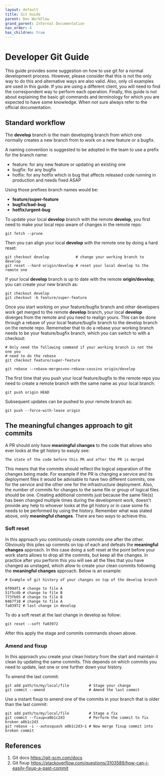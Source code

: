 ```yaml
---
layout: default
title: Git Guide
parent: Dev WorkFlow
grand_parent: Internal Documentation
nav_order: 4
has_children: true
---
```

# Developer Git Guide
This guide provides some suggestion on how to use git for a normal development
process. However, please consider that this is not the only way to do this and
alternative ways are also valid. Also, only cli examples are used in this
guide. If you are using a different client, you will need to find the
correspondent way to perform each operation.  Finally, this guide is not about
explaining the basic git commands and terminology for which you are expected to
have some knowledge. When not sure always refer to the official documentation.

## Standard workflow
The **develop** branch is the main developing branch from which one normally
creates a new branch from to work on a new feature or a bugfix.

A naming convention is suggested to be adopted in the team to use a prefix for
the branch name:
- feature: for any new feature or updating an existing one
- bugfix: for any bugfix
- hotfix: for any hotfix which is bug that affects released code running in
  production and needs fixed ASAP

Using those prefixes branch names would be:
- **feature/super-feature**
- **bugfix/bad-bug**
- **hotfix/urgent-bug**

To update your local **develop** branch with the remote **develop**, you first
need to make your local repo aware of changes in the remote repo:

```
git fetch --prune
```

Then you can align your local **develop** with the remote one by doing a hard
reset:

```
git checkout develop            # change your working branch to develop
git reset --hard origin/develop # reset your local develop to the remote one
```

If your local **develop** branch is up to date with the remote
**origin/develop**, you can create your new branch as:

```
git checkout develop
git checkout -b feature/super-feature
```

Once you start working on your feature/bugfix branch and other developers work
get merged to the remote **develop** branch, your local **develop** diverges
from the remote and you need to realign yours. This can be done through a rebase
of your local feature/bugfix branch to the develop branch on the remote
repo. Rememeber that to do a rebase your working branch needs to be your
feature/bugfix branch, which you can switch to with a checkout:

```
# Only need the following command if your working branch is not the one you
# need to do the rebase
git checkout feature/super-feature

git rebase --rebase-merges=no-rebase-cousins origin/develop
```

The first time that you push your local feature/bugfix to the remote repo you
need to create a remote branch with the same name as your local branch:

```
git push origin HEAD
```

Subsequent updates can be pushed to your remote branch as:

```
git push --force-with-lease origin
```

## The meaningful changes approach to git commits
A PR should only have **meaningful changes** to the code that allows who ever looks
at the git history to easyly see:

```
The state of the code before this PR and after the PR is merged
```

This means that the commits should reflect the logical separation of the changes
being made. For example if the PR is changing a service and its deployment files
it would be advisable to have two different commits, one for the service and the
other one for the infrastructure deployment.  Also, the number of commits for
changes to the same file or group of logical files should be one. Creating
additional commits just because the same file(s) has been changed multiple times
during the development work, doesn't provide any help to whoever looks at the
git history or in case some fix needs to be performed by using the
history. Remember what was stated above, only **meaningful changes**. There are
two ways to achieve this.

### Soft reset
In this approach you continuosly create commits one after the other. Obviously
this piles up commits on top of each and defeats the **meaningful changes**
approach. In this case doing a soft reset at the point before your work starts
allows to drop all the commits, but keep all the changes. In practice after you
perform this you will see all the files that you have changed as unstaged, which
allow to create your clean commits following the **meaningful changes**
approach. Below is an example:

```
# Example of git history of your changes on top of the develop branch

6f09df1 # change to file A 
51f5cdb # change to file B
773fb95 # change to file B
0467f10 # change to file A
fa03972 # last change in develop 
```

To do a soft reset at the last change in develop as follow:

```
git reset --soft fa03972
```

After this apply the stage and commits commands shown above.

### Amend and fixup
In this approach you create your clean history from the start and maintain it
clean by updating the same commits. This depends on which commits you need to
update, last one or one further down your history.

To amend the last commit:

```
git add path/to/my/local/file         # Stage your change
git commit --amend                    # Amend the last commit
```

Use a instant fixup to amend one of the commits in your branch that is older
than the last commit:

```
git add path/to/my/local/file         # Stage a fix
git commit --fixup=a0b1c2d3           # Perform the commit to fix broken a0b1c2d3
git rebase -i --autosquash a0b1c2d3~1 # Now merge fixup commit into broken commit
```

## References
1. Git docs https://git-scm.com/docs
2. Git fixup
   https://stackoverflow.com/questions/3103589/how-can-i-easily-fixup-a-past-commit
